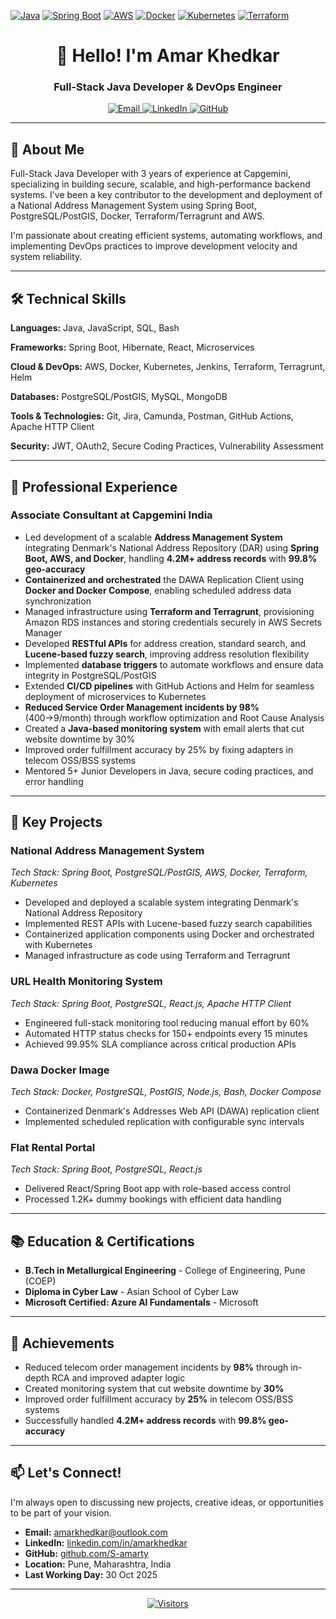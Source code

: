 [![Java](https://img.shields.io/badge/Java-ED8B00?style=for-the-badge&logo=openjdk&logoColor=white)](https://www.java.com/)
[![Spring Boot](https://img.shields.io/badge/Spring_Boot-6DB33F?style=for-the-badge&logo=spring-boot&logoColor=white)](https://spring.io/projects/spring-boot)
[![AWS](https://img.shields.io/badge/AWS-232F3E?style=for-the-badge&logo=amazon-aws&logoColor=white)](https://aws.amazon.com/)
[![Docker](https://img.shields.io/badge/Docker-2496ED?style=for-the-badge&logo=docker&logoColor=white)](https://www.docker.com/)
[![Kubernetes](https://img.shields.io/badge/Kubernetes-326CE5?style=for-the-badge&logo=kubernetes&logoColor=white)](https://kubernetes.io/)
[![Terraform](https://img.shields.io/badge/Terraform-7B42BC?style=for-the-badge&logo=terraform&logoColor=white)](https://www.terraform.io/)

<div align="center">
  <h1>👋 Hello! I'm Amar Khedkar</h1>
  <h3>Full-Stack Java Developer & DevOps Engineer</h3>
  
  <div>

  <a href="mailto:amarkhedkar@outlook.com">
  <img src="https://img.shields.io/badge/Email-0078D4?style=for-the-badge&logo=microsoft-outlook&logoColor=white" alt="Email">
</a>
<a href="https://linkedin.com/in/amarkhedkar">
  <img src="https://img.shields.io/badge/LinkedIn-0077B5?style=for-the-badge&logo=linkedin&logoColor=white" alt="LinkedIn">
</a>
<a href="https://github.com/S-amarty">
  <img src="https://img.shields.io/badge/GitHub-181717?style=for-the-badge&logo=github&logoColor=white" alt="GitHub">
</a>

  </div>
</div>

---

## 🚀 About Me

Full-Stack Java Developer with 3 years of experience at Capgemini, specializing in building secure, scalable, and high-performance backend systems. I've been a key contributor to the development and deployment of a National Address Management System using Spring Boot, PostgreSQL/PostGIS, Docker, Terraform/Terragrunt and AWS.

I'm passionate about creating efficient systems, automating workflows, and implementing DevOps practices to improve development velocity and system reliability.

---

## 🛠️ Technical Skills

**Languages:** Java, JavaScript, SQL, Bash

**Frameworks:** Spring Boot, Hibernate, React, Microservices

**Cloud & DevOps:** AWS, Docker, Kubernetes, Jenkins, Terraform, Terragrunt, Helm

**Databases:** PostgreSQL/PostGIS, MySQL, MongoDB

**Tools & Technologies:** Git, Jira, Camunda, Postman, GitHub Actions, Apache HTTP Client

**Security:** JWT, OAuth2, Secure Coding Practices, Vulnerability Assessment

---

## 💼 Professional Experience

### **Associate Consultant** at Capgemini India

- Led development of a scalable **Address Management System** integrating Denmark's National Address Repository (DAR) using **Spring Boot, AWS, and Docker**, handling **4.2M+ address records** with **99.8% geo-accuracy**
- **Containerized and orchestrated** the DAWA Replication Client using **Docker and Docker Compose**, enabling scheduled address data synchronization
- Managed infrastructure using **Terraform and Terragrunt**, provisioning Amazon RDS instances and storing credentials securely in AWS Secrets Manager
- Developed **RESTful APIs** for address creation, standard search, and **Lucene-based fuzzy search**, improving address resolution flexibility
- Implemented **database triggers** to automate workflows and ensure data integrity in PostgreSQL/PostGIS
- Extended **CI/CD pipelines** with GitHub Actions and Helm for seamless deployment of microservices to Kubernetes
- **Reduced Service Order Management incidents by 98%** (400→9/month) through workflow optimization and Root Cause Analysis
- Created a **Java-based monitoring system** with email alerts that cut website downtime by 30%
- Improved order fulfillment accuracy by 25% by fixing adapters in telecom OSS/BSS systems
- Mentored 5+ Junior Developers in Java, secure coding practices, and error handling

---

## 🚀 Key Projects

### **National Address Management System**
*Tech Stack: Spring Boot, PostgreSQL/PostGIS, AWS, Docker, Terraform, Kubernetes*

- Developed and deployed a scalable system integrating Denmark's National Address Repository
- Implemented REST APIs with Lucene-based fuzzy search capabilities
- Containerized application components using Docker and orchestrated with Kubernetes
- Managed infrastructure as code using Terraform and Terragrunt

### **URL Health Monitoring System**
*Tech Stack: Spring Boot, PostgreSQL, React.js, Apache HTTP Client*

- Engineered full-stack monitoring tool reducing manual effort by 60%
- Automated HTTP status checks for 150+ endpoints every 15 minutes
- Achieved 99.95% SLA compliance across critical production APIs

### **Dawa Docker Image**
*Tech Stack: Docker, PostgreSQL, PostGIS, Node.js, Bash, Docker Compose*

- Containerized Denmark's Addresses Web API (DAWA) replication client
- Implemented scheduled replication with configurable sync intervals

### **Flat Rental Portal**
*Tech Stack: Spring Boot, PostgreSQL, React.js*

- Delivered React/Spring Boot app with role-based access control
- Processed 1.2K+ dummy bookings with efficient data handling

---

## 📚 Education & Certifications

- **B.Tech in Metallurgical Engineering** - College of Engineering, Pune (COEP)
- **Diploma in Cyber Law** - Asian School of Cyber Law
- **Microsoft Certified: Azure AI Fundamentals** - Microsoft

---

## 🌟 Achievements

- Reduced telecom order management incidents by **98%** through in-depth RCA and improved adapter logic
- Created monitoring system that cut website downtime by **30%**
- Improved order fulfillment accuracy by **25%** in telecom OSS/BSS systems
- Successfully handled **4.2M+ address records** with **99.8% geo-accuracy**

---

## 📫 Let's Connect!

I'm always open to discussing new projects, creative ideas, or opportunities to be part of your vision.

- **Email:** [amarkhedkar@outlook.com](mailto:amarkhedkar@outlook.com)
- **LinkedIn:** [linkedin.com/in/amarkhedkar](https://linkedin.com/in/amarkhedkar)
- **GitHub:** [github.com/S-amarty](https://github.com/S-amarty)
- **Location:** Pune, Maharashtra, India 
- **Last Working Day:** 30 Oct 2025

---

<div align="center">
  
[![Visitors](https://komarev.com/ghpvc/?username=S-amarty&label=Profile%20Views&color=blue&style=flat)](https://github.com/S-amarty)

</div>